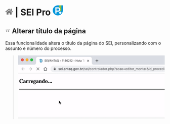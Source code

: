 # [![Home](../img/home.png)](../) |  SEI Pro ![Icone](../img/icon-32.png)

## ![SEI Pro Título da página](../img/icon-titulopagina.png) Alterar título da página

Essa funcionalidade altera o título da página do SEI, personalizando com o assunto e número do processo.

> ![Tela Estilo de Tabelas](../img/tela-titulopagina.gif) 

